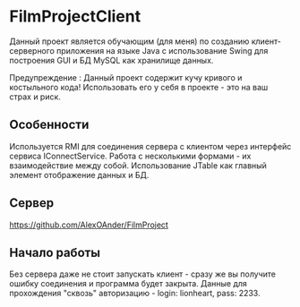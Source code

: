 # FilmProjectClient

Данный проект является обучающим (для меня) по созданию клиент-серверного приложения на языке Java с использование Swing для построения GUI и БД MySQL как хранилище данных.

Предупреждение : Данный проект содержит кучу кривого и костыльного кода! Использовать его у себя в проекте - это на ваш страх и риск.

Особенности
--------------------
Используется RMI для соединения сервера с клиентом через интерфейс сервиса IConnectService.
Работа с несколькими формами - их взаимодействие между собой. 
Использование JTable как главный элемент отображение данных и БД.

Сервер
---------------
https://github.com/AlexOAnder/FilmProject

Начало работы
---------------
Без сервера даже не стоит запускать клиент - сразу же вы получите ошибку соединения и программа будет закрыта. Данные для прохождения "сквозь" авторизацию - login: lionheart, pass: 2233. 
